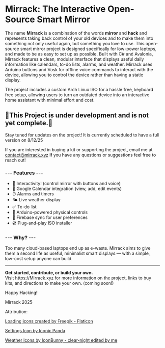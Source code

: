 # Mirrack: The Interactive Open-Source Smart Mirror

The name **Mirrack** is a combination of the words **mirror** and **hack** and represents taking back control of your old devices and to make them into something not only useful again, but something you love to use. This open-source smart mirror project is designed specifically for low-power laptops, and made to be as easy to set up as possible. Built with C# and Avalonia, Mirrack features a clean, modular interface that displays useful daily information like calendars, to-do lists, alarms, and weather. Mirrack uses Arduino buttons and Vosk for offline voice commands to interact with the device, allowing you to control the device rather than having a static display.

The project includes a custom Arch Linux ISO for a hassle free, keyboard free setup, allowing users to turn an outdated device into an interactive home assistant with minimal effort and cost.

## 🚧This Project is under development and is not yet complete.🚧

Stay tuned for updates on the project! It is currently scheduled to have a full version on 8/12/25

If you are interested in buying a kit or supporting the project, email me at contact@mirrack.xyz If you have any questions or suggestions feel free to reach out!

### --- Features ---
- 🌟 Interactivity! (control mirror with buttons and voice)
- 📆 Google Calendar integration (view, add, edit events)
- ⏰ Alarms and timers
- 🌤 Live weather display
- ✅ To-do list
- 🔧 Arduino-powered physical controls
- 💾 Firebase sync for user preferences
- 💿 Plug-and-play ISO installer

### --- Why? ---
Too many cloud-based laptops end up as e-waste. Mirrack aims to give them a second life as useful, minimalist smart displays — with a simple, low-cost setup anyone can build.

---

**Get started, contribute, or build your own.**  
Visit https://Mirrack.xyz for more information on the project, links to buy kits, and directions to make your own. (coming soon!)

Happy Hacking!

Mirrack 2025

Attribution:

<a href="https://www.flaticon.com/free-icons/loading" title="loading icons">Loading icons created by Freepik - Flaticon</a>

<a href="https://www.freepik.com/icon/setting_18542751#fromView=keyword&page=1&position=4&uuid=f1f2f5a2-50c3-4bfb-b0e5-c9eaa3042839">Settings Icon by Iconic Panda</a>

<a href="https://www.reshot.com/free-svg-icons/item/weather-filled-round-corner-icons-Y83ZNE4DTQ/">Weather Icons by IconBunny - clear-night edited by me</a>
